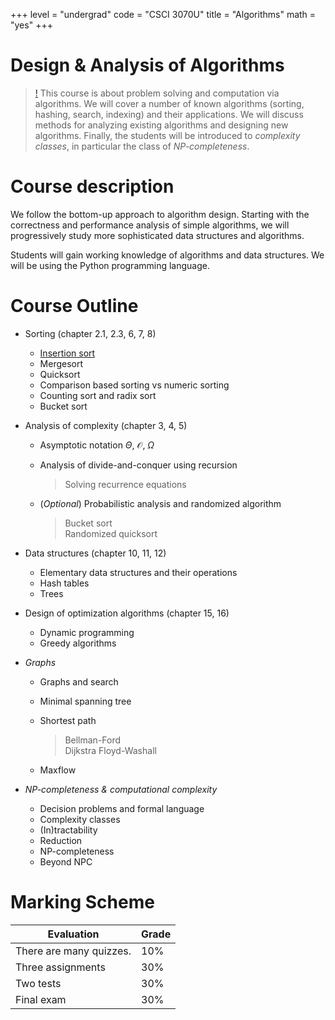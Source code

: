 +++
level = "undergrad"
code = "CSCI 3070U"
title = "Algorithms"
math = "yes"
+++

<div class="jumbotron">
<h1>Design & Analysis of Algorithms</h1>
</div>

> [!](alert:info)
> This course is about problem solving and computation via algorithms.
> We will cover a number of known algorithms (sorting, hashing, search,
> indexing) and their applications.  We will discuss methods for analyzing
> existing algorithms and designing new algorithms.
> Finally, the students will be introduced to *complexity classes*, in
> particular the class of *NP-completeness*.

<!--more-->

# Course description

We follow the bottom-up approach to algorithm design.  Starting with the
correctness and performance analysis of simple algorithms, we will progressively
study more sophisticated data structures and algorithms.

Students will gain working knowledge of algorithms and data structures.  We will
be using the Python programming language.

# Course Outline

- Sorting (chapter 2.1, 2.3, 6, 7, 8)

    - [Insertion sort](insert-sort)
    - Mergesort
    - Quicksort
    - Comparison based sorting vs numeric sorting
    - Counting sort and radix sort
    - Bucket sort

- Analysis of complexity (chapter 3, 4, 5)

    - Asymptotic notation $\Theta$, $\mathcal{O}$, $\Omega$
    - Analysis of divide-and-conquer using recursion

        > Solving recurrence equations

    - (*Optional*) Probabilistic analysis and randomized algorithm
        
        > Bucket sort <br>
        > Randomized quicksort

- Data structures (chapter 10, 11, 12)

    - Elementary data structures and their operations
    - Hash tables
    - Trees

- Design of optimization algorithms (chapter 15, 16)

    - Dynamic programming
    - Greedy algorithms

- *Graphs*

    - Graphs and search
    - Minimal spanning tree
    - Shortest path

        > Bellman-Ford <br>
        > Dijkstra
        > Floyd-Washall

    - Maxflow

- *NP-completeness & computational complexity*

    - Decision problems and formal language
    - Complexity classes
    - (In)tractability
    - Reduction
    - NP-completeness
    - Beyond NPC

# Marking Scheme

| Evaluation              | Grade |
|-------------------------|-----|
| There are many quizzes. | 10% |
| Three assignments       | 30% |
| Two tests               | 30% |
| Final exam              | 30% |

